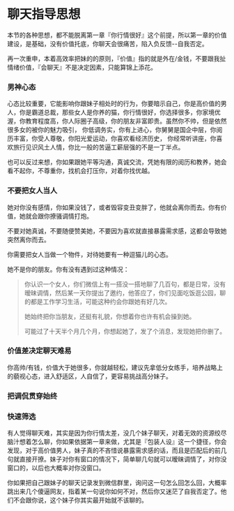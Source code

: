 # 聊天指导思想

本节的各种思想，都不能脱离第一章『你行情很好』这个前提，所以第一章的价值建设，是基础，没有价值托底，你聊天会很痛苦，陷入负反馈--自我否定。

再一次重申，本着高效率把妹的的原则，『价值』指的就是外在/金钱，不要跟我扯情绪价值，『会聊天』不是决定因素，只能算锦上添花。

### 男神心态

心态比较重要，它能影响你跟妹子相处时的行为，你要暗示自己，你是高价值的男人，你是霸道总裁，那些女人是你养的猫，你行情很好，你选择很多，你家境优渥，你教育程度高，你人际圈子高级，你的朋友非富即贵。虽然你不帅，但是依然很多女的被你的魅力吸引， 你低调务实，你有上进心，你舅舅是国企中层，你阅历丰富，你受人尊敬，你阳光爱运动，你喜欢看经济历史， 你经常听讲座，你喜欢旅行见识风土人情，你比一般的苦逼工薪层强的不是一丁半点。

也可以反过来想，你如果跟她平等沟通，真诚交流，凭她有限的阅历和教养，她会看不起你，不尊重你，找机会打压你，对着你找优越。

### 不要把女人当人

她对你没有感情，你如果没钱了，或者毁容变丑变胖了，他就会离你而去。你有价值，她就会跟你撩骚调情打炮。

不要对她真诚，不要随便赞美她，不要因为喜欢就直接暴露需求感，这都会导致她突然离你而去。

你需要把女人当做一个物件，对待她要有一种逗猫儿的心态。

她不是你的朋友。你有没有遇到过这种情况：

> 你认识一个女人，你们微信上有一搭没一搭地聊了几百句，都是日常，没有暧昧调情，然后某一天你提出了邀约，他答应了，你们见面吃饭逛公园，聊的都是工作学习生活，可能这种约会你跟她有好几次。 
>
> 她始终把你当朋友，还挺有礼貌，你想着你也许有机会操到她。
>
> 可能过了十天半个月几个月，你想起她了，发了个消息，发现她把你删了。

### 价值差决定聊天难易

你高帅/有钱，价值大于她很多，你就越轻松，建议先拿低分女练手，培养战略上的藐视心态，进入舒适区，人自信了，更容易挑战高分妹子。

### 把调侃贯穿始终

### 快速筛选

有人觉得聊天难，其实是因为你行情太差，没几个妹子聊天，对着无效的资源绞尽脑汁想着怎么聊，你如果依据第一章来做，尤其是『包装人设』这一个捷径，你会发现，对于高价值男人，妹子真的不吝惜说暴露需求感的话，而且是匹配后的前几句就直接开撩。妹子对你有窗口的情况下，简单聊几句就可以暧昧调情了，对你没窗口的，以后也大概率对你没窗口。

你如果把自己跟妹子的聊天记录发到微信群里，询问这一句怎么回怎么回，大概率跳出来几个傻逼网友，指着某一句说你如何不对，然后你又迷茫了自我否定了。他们不会跟你说，这个妹子你其实最开始就不该聊的。
